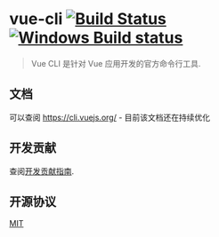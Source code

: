 # vue-cli [![Build Status](https://circleci.com/gh/vuejs/vue-cli/tree/dev.svg?style=shield)](https://circleci.com/gh/vuejs/vue-cli/tree/dev) [![Windows Build status](https://ci.appveyor.com/api/projects/status/rkpafdpdwie9lqx0/branch/dev?svg=true)](https://ci.appveyor.com/project/yyx990803/vue-cli/branch/dev)

> Vue CLI 是针对 Vue 应用开发的官方命令行工具.

## 文档

可以查阅 https://cli.vuejs.org/ - 目前该文档还在持续优化

## 开发贡献

查阅[开发贡献指南](https://github.com/vuejs/vue-cli/blob/dev/.github/CONTRIBUTING.md).

## 开源协议

[MIT](https://github.com/vuejs/vue-cli/blob/dev/LICENSE)
